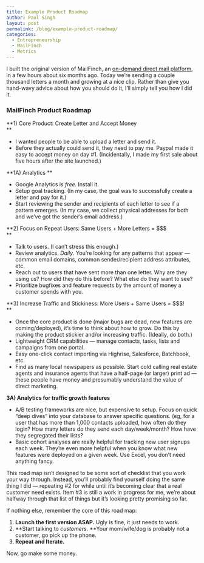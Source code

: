 ```yaml
---
title: Example Product Roadmap
author: Paul Singh
layout: post
permalink: /blog/example-product-roadmap/
categories:
  - Entrepreneurship
  - MailFinch
  - Metrics
---
```

I built the original version of MailFinch, an <a href="http://www.mailfinch.com" target="_blank">on-demand direct mail platform</a>, in a few hours about six months ago. Today we&#8217;re sending a couple thousand letters a month and growing at a nice clip. Rather than give you hand-wavy advice about how you should do it, I&#8217;ll simply tell you how I did it.

<!--more-->

### MailFinch Product Roadmap

**1) Core Product: Create Letter and Accept Money  
**

  * I wanted people to be able to upload a letter and send it.
  * Before they actually could send it, they need to pay me. Paypal made it easy to accept money on day #1. (Incidentally, I made my first sale about five hours after the site launched.)

**1A) Analytics **

  * Google Analytics is *free*. Install it.
  * Setup goal tracking. (In my case, the goal was to successfully create a letter and pay for it.)
  * Start reviewing the sender and recipients of each letter to see if a pattern emerges. (In my case, we collect physical addresses for both and we&#8217;ve got the sender&#8217;s email address.)

**2) Focus on Repeat Users: Same Users + More Letters = $$$  
**

  * Talk to users. (I can&#8217;t stress this enough.)
  * Review analytics. *Daily*. You&#8217;re looking for any patterns that appear &#8212; common email domains, common sender/recipient address attributes, etc.
  * Reach out to users that have sent more than one letter. Why are they using us? How did they do this before? What else do they want to see?
  * Prioritize bugfixes and feature requests by the amount of money a customer spends with you.

**3) Increase Traffic and Stickiness: More Users + Same Users = $$$!  
**

  * Once the core product is done (major bugs are dead, new features are coming/deployed), it&#8217;s time to think about how to grow. Do this by making the product stickier and/or increasing traffic. (Ideally, do both.)
  * Lightweight CRM capabilities &#8212; manage contacts, tasks, lists and campaigns from one portal.
  * Easy one-click contact importing via Highrise, Salesforce, Batchbook, etc.
  * Find as many local newspapers as possible. Start cold calling real estate agents and insurance agents that have a half-page (or larger) print ad &#8212; these people have money and presumably understand the value of direct marketing.

**3A) Analytics for traffic growth features**

  * A/B testing frameworks are nice, but expensive to setup. Focus on quick &#8220;deep dives&#8221; into your database to answer specific questions. (eg, for a user that has more than 1,000 contacts uploaded, how often do they login? How many letters do they send each day/week/month? How have they segregated their lists?
  * Basic cohort analyses are really helpful for tracking new user signups each week. They&#8217;re even more helpful when you know what new features were deployed on a given week. Use Excel, you don&#8217;t need anything fancy.

This road map isn&#8217;t designed to be some sort of checklist that you work your way through. Instead, you&#8217;ll probably find yourself doing the same thing I did &#8212; repeating #2 for while until it&#8217;s becoming clear that a real customer need exists. Item #3 is still a work in progress for me, we&#8217;re about halfway through that list of things but it&#8217;s looking pretty promising so far.

If nothing else, remember the core of this road map:

  1. **Launch the first version ASAP.** Ugly is fine, it just needs to work.
  2. **Start talking to *customers*. **Your mom/wife/dog is probably not a customer, go pick up the phone.
  3. **Repeat and Iterate.**

Now, go make some money.